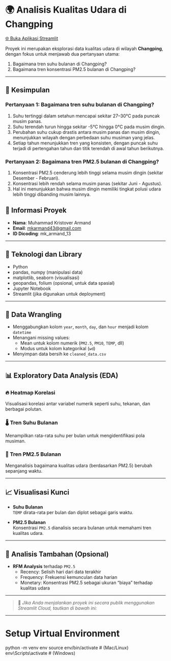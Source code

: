 # 🌍 Analisis Kualitas Udara di Changping

[🌐 Buka Aplikasi Streamlit](https://air-quality-analysis-mka.streamlit.app/)  

Proyek ini merupakan eksplorasi data kualitas udara di wilayah **Changping**, dengan fokus untuk menjawab dua pertanyaan utama:

1. Bagaimana tren suhu bulanan di Changping?
2. Bagaimana tren konsentrasi PM2.5 bulanan di Changping?

---
## 📌 Kesimpulan

### Pertanyaan 1: Bagaimana tren suhu bulanan di Changping?

1. Suhu tertinggi dalam setahun mencapai sekitar 27–30°C pada puncak musim panas.  
2. Suhu terendah turun hingga sekitar -5°C hingga 0°C pada musim dingin.  
3. Perubahan suhu cukup drastis antara musim panas dan musim dingin, menunjukkan wilayah dengan perbedaan suhu musiman yang jelas.  
4. Setiap tahun menunjukkan tren yang konsisten, dengan puncak suhu terjadi di pertengahan tahun dan titik terendah di awal tahun berikutnya.

### Pertanyaan 2: Bagaimana tren PM2.5 bulanan di Changping?

1. Konsentrasi PM2.5 cenderung lebih tinggi selama musim dingin (sekitar Desember - Februari).  
2. Konsentrasi lebih rendah selama musim panas (sekitar Juni - Agustus).  
3. Hal ini menunjukkan bahwa musim dingin memiliki tingkat polusi udara lebih tinggi dibanding musim lainnya.

## 👤 Informasi Proyek

- **Nama**: Muhammad Kristover Armand  
- **Email**: mkarmand43@gmail.com  
- **ID Dicoding**: mk_armand_13  

---

## 🧰 Teknologi dan Library

- Python
- pandas, numpy (manipulasi data)
- matplotlib, seaborn (visualisasi)
- geopandas, folium (opsional, untuk data spasial)
- Jupyter Notebook
- Streamlit (jika digunakan untuk deployment)

---

## 🧹 Data Wrangling

- Menggabungkan kolom `year`, `month`, `day`, dan `hour` menjadi kolom `datetime`
- Menangani missing values:
  - Mean untuk kolom numerik (`PM2.5`, `PM10`, `TEMP`, dll)
  - Modus untuk kolom kategorikal (`wd`)
- Menyimpan data bersih ke `cleaned_data.csv`

---

## 📊 Exploratory Data Analysis (EDA)

### 🔥 Heatmap Korelasi

Visualisasi korelasi antar variabel numerik seperti suhu, tekanan, dan berbagai polutan.

### 🌡️ Tren Suhu Bulanan

Menampilkan rata-rata suhu per bulan untuk mengidentifikasi pola musiman.

### 🧪 Tren PM2.5 Bulanan

Menganalisis bagaimana kualitas udara (berdasarkan PM2.5) berubah sepanjang waktu.

---

## 📈 Visualisasi Kunci

- **Suhu Bulanan**  
  `TEMP` dirata-rata per bulan dan diplot sebagai garis waktu.

- **PM2.5 Bulanan**  
  Konsentrasi `PM2.5` dianalisis secara bulanan untuk memahami tren kualitas udara.

---

## 🔬 Analisis Tambahan (Opsional)

- **RFM Analysis** terhadap `PM2.5`
  - Recency: Selisih hari dari data terakhir
  - Frequency: Frekuensi kemunculan data harian
  - Monetary: Konsentrasi PM2.5 sebagai ukuran “biaya” terhadap kualitas udara

---


> 📌 *Jika Anda menjalankan proyek ini secara publik menggunakan Streamlit Cloud, tautkan di bawah ini:*


---

# Setup Virtual Environment
python -m venv env
source env/bin/activate  # (Mac/Linux)
env\Scripts\activate  # (Windows)



